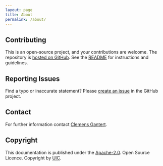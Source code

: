 ```yaml
---
layout: page
title: About
permalink: /about/
---
```


## Contributing

This is an open-source project, and your contributions are welcome. The repository is [hosted on GitHub](https://github.com/UnionInternationalCheminsdeFer/OSDM-Converter). See the [README](https://github.com/UnionInternationalCheminsdeFer/OSDM-Converter/blob/gh-pages/README.md) for instructions and guidelines.

## Reporting Issues

Find a typo or inaccurate statement? Please [create an issue](https://github.com/UnionInternationalCheminsdeFer/OSDM-Converter) in the GitHub project.

## Contact

For further information contact [Clemens Gantert](https://www.linkedin.com/in/clemens-g-88783725).

## Copyright

This documentation is published under the [Apache-2.0](https://www.apache.org/licenses/LICENSE-2.0.html).
Open Source Licence. Copyright by [UIC](https://www.uic.org).
